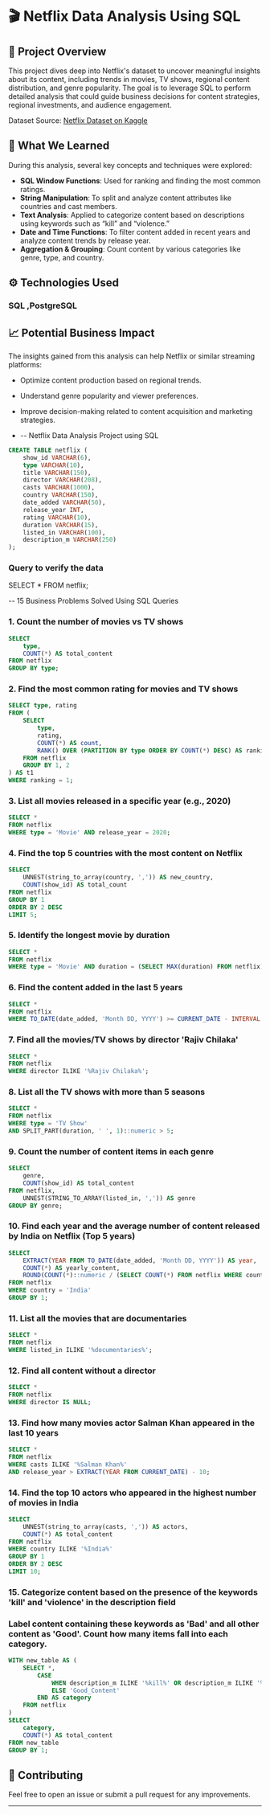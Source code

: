 # 🎬 Netflix Data Analysis Using SQL

## 📑 Project Overview
This project dives deep into Netflix's dataset to uncover meaningful insights about its content, including trends in movies, TV shows, regional content distribution, and genre popularity. The goal is to leverage SQL to perform detailed analysis that could guide business decisions for content strategies, regional investments, and audience engagement.


Dataset Source: [Netflix Dataset on Kaggle](https://www.kaggle.com/datasets/shivamb/netflix-shows)

## 🧠 What We Learned
During this analysis, several key concepts and techniques were explored:
- **SQL Window Functions**: Used for ranking and finding the most common ratings.
- **String Manipulation**: To split and analyze content attributes like countries and cast members.
- **Text Analysis**: Applied to categorize content based on descriptions using keywords such as “kill” and “violence.”
- **Date and Time Functions**: To filter content added in recent years and analyze content trends by release year.
- **Aggregation & Grouping**: Count content by various categories like genre, type, and country.

## ⚙️ Technologies Used
### SQL ,PostgreSQL

## 📈 Potential Business Impact
The insights gained from this analysis can help Netflix or similar streaming platforms:
- Optimize content production based on regional trends.
- Understand genre popularity and viewer preferences.
- Improve decision-making related to content acquisition and marketing strategies.

- -- Netflix Data Analysis Project using SQL

```sql
CREATE TABLE netflix (
    show_id VARCHAR(6),
    type VARCHAR(10),
    title VARCHAR(150),
    director VARCHAR(208),
    casts VARCHAR(1000),
    country VARCHAR(150),
    date_added VARCHAR(50),
    release_year INT,
    rating VARCHAR(10),
    duration VARCHAR(15),
    listed_in VARCHAR(100),
    description_m VARCHAR(250)
);
```

### Query to verify the data
SELECT * FROM netflix;

-- 15 Business Problems Solved Using SQL Queries

### 1. Count the number of movies vs TV shows
```sql
SELECT 
    type, 
    COUNT(*) AS total_content 
FROM netflix 
GROUP BY type;
```

### 2. Find the most common rating for movies and TV shows
```sql
SELECT type, rating 
FROM (
    SELECT 
        type, 
        rating, 
        COUNT(*) AS count, 
        RANK() OVER (PARTITION BY type ORDER BY COUNT(*) DESC) AS ranking 
    FROM netflix 
    GROUP BY 1, 2
) AS t1 
WHERE ranking = 1;
```

### 3. List all movies released in a specific year (e.g., 2020)
```sql
SELECT * 
FROM netflix 
WHERE type = 'Movie' AND release_year = 2020;
```

### 4. Find the top 5 countries with the most content on Netflix
```sql
SELECT 
    UNNEST(string_to_array(country, ',')) AS new_country, 
    COUNT(show_id) AS total_count 
FROM netflix  
GROUP BY 1 
ORDER BY 2 DESC 
LIMIT 5;
```

### 5. Identify the longest movie by duration
```sql
SELECT * 
FROM netflix 
WHERE type = 'Movie' AND duration = (SELECT MAX(duration) FROM netflix);
```

### 6. Find the content added in the last 5 years
```sql
SELECT * 
FROM netflix 
WHERE TO_DATE(date_added, 'Month DD, YYYY') >= CURRENT_DATE - INTERVAL '5 YEARS';
```

### 7. Find all the movies/TV shows by director 'Rajiv Chilaka'
```sql
SELECT * 
FROM netflix 
WHERE director ILIKE '%Rajiv Chilaka%';
```

### 8. List all the TV shows with more than 5 seasons
```sql
SELECT * 
FROM netflix 
WHERE type = 'TV Show' 
AND SPLIT_PART(duration, ' ', 1)::numeric > 5;
```

### 9. Count the number of content items in each genre
```sql
SELECT 
    genre, 
    COUNT(show_id) AS total_content 
FROM netflix, 
    UNNEST(STRING_TO_ARRAY(listed_in, ',')) AS genre 
GROUP BY genre;
```

### 10. Find each year and the average number of content released by India on Netflix (Top 5 years)
```sql
SELECT 
    EXTRACT(YEAR FROM TO_DATE(date_added, 'Month DD, YYYY')) AS year, 
    COUNT(*) AS yearly_content, 
    ROUND(COUNT(*)::numeric / (SELECT COUNT(*) FROM netflix WHERE country = 'India')::numeric * 100, 2) AS avg_content_per_year 
FROM netflix 
WHERE country = 'India' 
GROUP BY 1;
```

### 11. List all the movies that are documentaries
```sql
SELECT * 
FROM netflix 
WHERE listed_in ILIKE '%documentaries%';
```

### 12. Find all content without a director
```sql
SELECT * 
FROM netflix 
WHERE director IS NULL;
```

### 13. Find how many movies actor Salman Khan appeared in the last 10 years
```sql
SELECT * 
FROM netflix 
WHERE casts ILIKE '%Salman Khan%' 
AND release_year > EXTRACT(YEAR FROM CURRENT_DATE) - 10;
```

### 14. Find the top 10 actors who appeared in the highest number of movies in India
```sql
SELECT 
    UNNEST(string_to_array(casts, ',')) AS actors, 
    COUNT(*) AS total_content 
FROM netflix 
WHERE country ILIKE '%India%' 
GROUP BY 1 
ORDER BY 2 DESC 
LIMIT 10;
```

### 15. Categorize content based on the presence of the keywords 'kill' and 'violence' in the description field 
### Label content containing these keywords as 'Bad' and all other content as 'Good'. Count how many items fall into each category.
```sql
WITH new_table AS (
    SELECT *, 
        CASE 
            WHEN description_m ILIKE '%kill%' OR description_m ILIKE '%violence%' THEN 'Bad_Content' 
            ELSE 'Good_Content' 
        END AS category 
    FROM netflix
)
SELECT 
    category, 
    COUNT(*) AS total_content 
FROM new_table 
GROUP BY 1;
```




## 🤝 Contributing
Feel free to open an issue or submit a pull request for any improvements.

---
